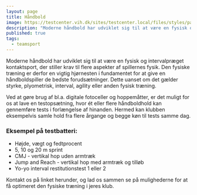 ```yaml
---
layout: page
title: Håndbold
image: https://testcenter.vih.dk/sites/testcenter.local/files/styles/panopoly_image_spotlight/public/pages/www-5.jpg?itok=yfQEC8zp
description: "Moderne håndbold har udviklet sig til at være en fysisk og intervalpræget kontaktsport, der stiller krav til flere aspekter af spillernes fysik."
published: true
tags:
  - teamsport
---
```


Moderne håndbold har udviklet sig til at være en fysisk og intervalpræget kontaktsport, der stiller krav til flere aspekter af spillernes fysik. Den fysiske træning er derfor en vigtig hjørnesten i fundamentet for at give en håndboldspiller de bedste forudsætninger. Dette uanset om det gælder styrke, plyometrisk, interval, agility eller anden fysisk træning.

Ved at gøre brug af bl.a. digitale fotoceller og hoppemåtter, er det muligt for os at lave en testopsætning, hvor ét eller flere håndboldhold kan gennemføre tests i forlængelse af hinanden. Hermed kan klubben eksempelvis samle hold fra flere årgange og begge køn til tests samme dag.

### Eksempel på testbatteri:

- Højde, vægt og fedtprocent
- 5, 10 og 20 m sprint
- CMJ - vertikal hop uden armtræk
- Jump and Reach - vertikal hop med armtræk og tilløb
- Yo-yo interval restitutionstest 1 eller 2

Kontakt os på linket herunder, og lad os sammen se på mulighederne for at få optimeret den fysiske træning i jeres klub.
